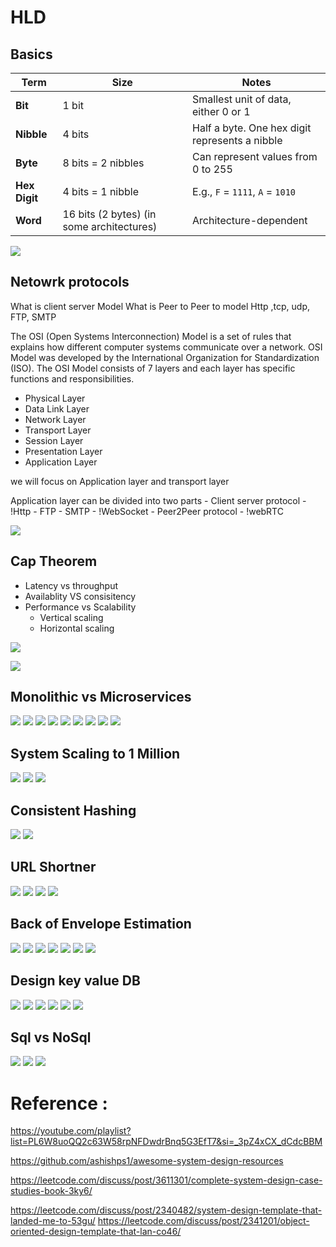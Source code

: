 

# HLD

## Basics

| Term          | Size                                      | Notes                                          |
| ------------- | ----------------------------------------- | ---------------------------------------------- |
| **Bit**       | 1 bit                                     | Smallest unit of data, either 0 or 1           |
| **Nibble**    | 4 bits                                    | Half a byte. One hex digit represents a nibble |
| **Byte**      | 8 bits = 2 nibbles                        | Can represent values from 0 to 255             |
| **Hex Digit** | 4 bits = 1 nibble                         | E.g., `F` = `1111`, `A` = `1010`               |
| **Word**      | 16 bits (2 bytes) (in some architectures) | Architecture-dependent                         |


![](images/HDL/biteTrick.png)



## Netowrk protocols
What is client server Model
What is Peer to Peer to model
Http ,tcp, udp, FTP, SMTP

The OSI (Open Systems Interconnection) Model is a set of rules that explains how different computer systems communicate over a network. OSI Model was developed by the International Organization for Standardization (ISO). The OSI Model consists of 7 layers and each layer has specific functions and responsibilities.

- Physical Layer
- Data Link Layer
- Network Layer
- Transport Layer
- Session Layer
- Presentation Layer
- Application Layer

we will focus on Application layer and transport layer

Application layer can be divided into two parts 
    - Client server protocol
        - !Http
        - FTP
        - SMTP
        - !WebSocket
    - Peer2Peer protocol
        - !webRTC


![](drawio/HLD/networklayer.drawio.png)

## Cap Theorem
- Latency vs throughput
- Availablity VS consisitency
- Performance vs Scalability
    - Vertical scaling
    - Horizontal scaling

![](images/HDL/cap1.png)

![](images/HDL/cap2.png)



## Monolithic vs Microservices
![](images/HDL/micro1.png)
![](images/HDL/micro2.png)
![](images/HDL/micro3.png)
![](images/HDL/micro4.png)
![](images/HDL/micro5.png)
![](images/HDL/micro6.png)
![](images/HDL/micro7.png)
![](images/HDL/micro8.png)
![](images/HDL/micro9.png)


## System Scaling to 1 Million

![](images/HDL/scalingSystem1.png)
![](images/HDL/scalingSystem2.png)
![](images/HDL/scalingSystem3.png)

## Consistent Hashing

![](images/HDL/consitanthasing1.png)
![](images/HDL/consistanthasing2.png)


## URL Shortner

![](images/HDL/urlShortner1.png)
![](images/HDL/urlShortner2.png)
![](images/HDL/urlShortner3.png)
![](images/HDL/urlShortner4.png)

## Back of Envelope Estimation


![](images/HDL/boee1.png)
![](images/HDL/boee2.png)
![](images/HDL/boee3.png)
![](images/HDL/boee4.png)
![](images/HDL/boee5.png)
![](images/HDL/boee6.png)
![](images/HDL/boee7.png)


## Design key value DB


![](images/HDL/designKeyValueDb1.png)
![](images/HDL/designKeyValueDb2.png)
![](images/HDL/designKeyValueDb3.png)
![](images/HDL/designKeyValueDb4.png)
![](images/HDL/designKeyValueDb5.png)
![](images/HDL/designKeyValueDb6.png)


## Sql vs NoSql

![](images/HDL/sqlnosql1.png)
![](images/HDL/sqlnosql2.png)
![](images/HDL/sqlnosql3.png)



# Reference : 

https://youtube.com/playlist?list=PL6W8uoQQ2c63W58rpNFDwdrBnq5G3EfT7&si=_3pZ4xCX_dCdcBBM

https://github.com/ashishps1/awesome-system-design-resources

https://leetcode.com/discuss/post/3611301/complete-system-design-case-studies-book-3ky6/

https://leetcode.com/discuss/post/2340482/system-design-template-that-landed-me-to-53gu/
https://leetcode.com/discuss/post/2341201/object-oriented-design-template-that-lan-co46/